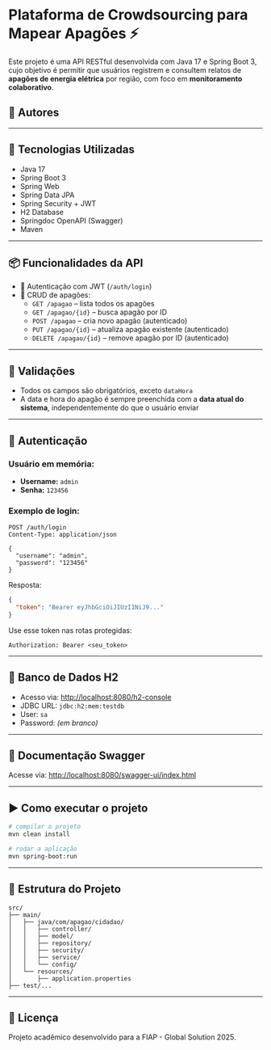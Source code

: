 # Plataforma de Crowdsourcing para Mapear Apagões ⚡

Este projeto é uma API RESTful desenvolvida com Java 17 e Spring Boot 3, cujo objetivo é permitir que usuários registrem e consultem relatos de **apagões de energia elétrica** por região, com foco em **monitoramento colaborativo**.

## 🧠 Autores


---

## 🧱 Tecnologias Utilizadas

- Java 17
- Spring Boot 3
- Spring Web
- Spring Data JPA
- Spring Security + JWT
- H2 Database
- Springdoc OpenAPI (Swagger)
- Maven

---

## 📦 Funcionalidades da API

- 🔐 Autenticação com JWT (`/auth/login`)
- 🧾 CRUD de apagões:
  - `GET /apagao` – lista todos os apagões
  - `GET /apagao/{id}` – busca apagão por ID
  - `POST /apagao` – cria novo apagão (autenticado)
  - `PUT /apagao/{id}` – atualiza apagão existente (autenticado)
  - `DELETE /apagao/{id}` – remove apagão por ID (autenticado)

---

## 📌 Validações

- Todos os campos são obrigatórios, exceto `dataHora`
- A data e hora do apagão é sempre preenchida com a **data atual do sistema**, independentemente do que o usuário enviar

---

## 🔐 Autenticação

### Usuário em memória:
- **Username:** `admin`
- **Senha:** `123456`

### Exemplo de login:
```http
POST /auth/login
Content-Type: application/json

{
  "username": "admin",
  "password": "123456"
}
```

Resposta:
```json
{
  "token": "Bearer eyJhbGciOiJIUzI1NiJ9..."
}
```

Use esse token nas rotas protegidas:
```
Authorization: Bearer <seu_token>
```

---

## 💾 Banco de Dados H2

- Acesso via: [http://localhost:8080/h2-console](http://localhost:8080/h2-console)
- JDBC URL: `jdbc:h2:mem:testdb`
- User: `sa`
- Password: *(em branco)*

---

## 📘 Documentação Swagger

Acesse via:
[http://localhost:8080/swagger-ui/index.html](http://localhost:8080/swagger-ui/index.html)

---

## ▶️ Como executar o projeto

```bash
# compilar o projeto
mvn clean install

# rodar a aplicação
mvn spring-boot:run
```

---

## 📝 Estrutura do Projeto

```
src/
├── main/
│   ├── java/com/apagao/cidadao/
│   │   ├── controller/
│   │   ├── model/
│   │   ├── repository/
│   │   ├── security/
│   │   ├── service/
│   │   └── config/
│   └── resources/
│       ├── application.properties
├── test/...
```

---

## 📄 Licença

Projeto acadêmico desenvolvido para a FIAP - Global Solution 2025.
